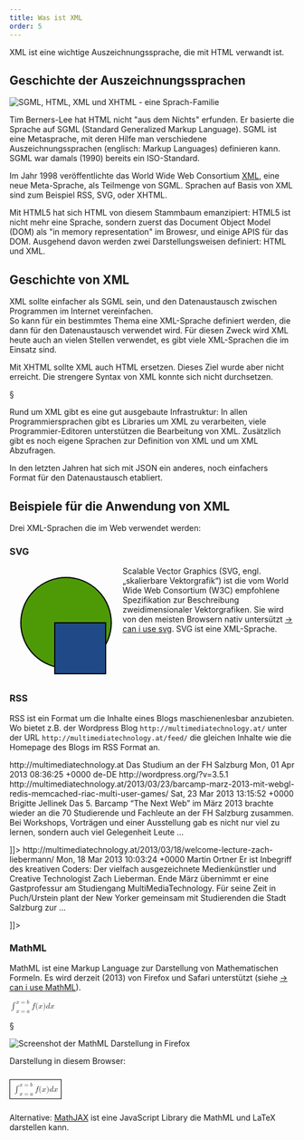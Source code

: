 ```yaml
---
title: Was ist XML
order: 5
---
```


XML ist eine wichtige Auszeichnungssprache, die mit HTML verwandt ist.

## Geschichte der Auszeichnungssprachen

![SGML, HTML, XML und XHTML - eine Sprach-Familie](/images/SGML.svg)

Tim Berners-Lee hat HTML nicht "aus dem Nichts" erfunden. Er basierte
die Sprache auf SGML (Standard Generalized Markup Language). 
SGML ist eine Metasprache, mit deren Hilfe man verschiedene Auszeichnungssprachen 
(englisch: Markup Languages) definieren kann. SGML war damals (1990) bereits ein ISO-Standard.

Im Jahr 1998 veröffentlichte das World Wide Web Consortium [XML](http://www.w3.org/TR/xml/), eine neue
Meta-Sprache, als Teilmenge von SGML.  Sprachen auf Basis von XML sind
zum Beispiel RSS, SVG, oder XHTML.

Mit HTML5 hat sich HTML von diesem Stammbaum emanzipiert: HTML5 ist
nicht mehr eine Sprache, sondern zuerst das Document Object Model (DOM) 
als "in memory representation" im Browesr, und einige APIS für das DOM. 
Ausgehend davon werden zwei Darstellungsweisen definiert: HTML und XML.  

## Geschichte von XML

XML sollte einfacher als SGML sein, und den Datenaustausch
zwischen Programmen im Internet vereinfachen.  
So kann für ein bestimmtes Thema eine XML-Sprache definiert
werden, die dann für den Datenaustausch verwendet wird.
Für diesen Zweck wird XML heute auch an vielen Stellen verwendet,
es gibt viele XML-Sprachen die im Einsatz sind.

Mit XHTML sollte XML auch HTML ersetzen. Dieses Ziel wurde aber
nicht erreicht.  Die strengere Syntax von XML konnte sich nicht
durchsetzen. 

§

Rund um XML gibt es eine gut ausgebaute Infrastruktur:
In allen Programmiersprachen gibt es Libraries um XML zu verarbeiten,
viele Programmier-Editoren unterstützen die Bearbeitung von XML.
Zusätzlich gibt es noch eigene Sprachen zur Definition von XML
und um XML Abzufragen.

In den letzten Jahren hat sich mit JSON ein
anderes, noch einfachers Format für den Datenaustausch etabliert.

## Beispiele für die Anwendung von XML

Drei XML-Sprachen die im Web verwendet werden:

### SVG

<svg width="200" height="200" style="float:left;">
  <circle cx="100" cy="100" r="80"                 stroke="black" stroke-width="2" fill="#4e9a06" />
  <rect    x="80"   y="100" width="90" height="90" stroke="black" stroke-width="2" fill="#204a87" />
</svg>

Scalable Vector Graphics (SVG, engl. „skalierbare Vektorgrafik“) ist die vom 
World Wide Web Consortium (W3C) empfohlene Spezifikation zur Beschreibung 
zweidimensionaler Vektorgrafiken. Sie wird von den meisten Browsern
nativ untersützt [&rarr; can i use svg](http://caniuse.com/#feat=svg-html5).  SVG ist eine XML-Sprache. 

<br clear="left">

### RSS

RSS ist ein Format um die Inhalte eines Blogs maschienenlesbar anzubieten.
Wo bietet z.B. der Wordpress Blog `http://multimediatechnology.at/` 
unter der URL `http://multimediatechnology.at/feed/` die gleichen Inhalte
wie die Homepage des Blogs im RSS Format an.

<xml caption="Beispiel für RSS">
<?xml version="1.0" encoding="UTF-8"?>
<rss version="2.0"
  xmlns:dc="http://purl.org/dc/elements/1.1/">
  <channel>
    <title>MultiMediaTechnology</title>
    <link>http://multimediatechnology.at</link>
    <description>Das Studium an der FH Salzburg</description>
    <lastBuildDate>Mon, 01 Apr 2013 08:36:25 +0000</lastBuildDate>
    <language>de-DE</language>
    <generator>http://wordpress.org/?v=3.5.1</generator>
    <item>
      <title>Barcamp März 2013: mit WebGL, Redis, ...</title>
      <link>http://multimediatechnology.at/2013/03/23/barcamp-marz-2013-mit-webgl-redis-memcached-riac-multi-user-games/</link>
      <pubDate>Sat, 23 Mar 2013 13:15:52 +0000</pubDate>
      <dc:creator>Brigitte Jellinek</dc:creator>
      <description><![CDATA[<p>Das 5. Barcamp &#8220;The Next Web&#8221; im März 2013 brachte wieder an die 70 Studierende und Fachleute an der FH Salzburg zusammen. Bei Workshops, Vorträgen und einer Ausstellung gab es nicht nur viel zu lernen, sondern auch viel Gelegenheit Leute &#8230;</p>]]></description>
    </item>
    <item>
      <title>Welcome Lecture Zach Liebermann</title>
      <link>http://multimediatechnology.at/2013/03/18/welcome-lecture-zach-liebermann/</link>
      <pubDate>Mon, 18 Mar 2013 10:03:24 +0000</pubDate>
      <dc:creator>Martin Ortner</dc:creator>
      <description><![CDATA[<p>Er ist Inbegriff des kreativen Coders: Der vielfach ausgezeichnete Medienkünstler und Creative Technologist Zach Lieberman. Ende März übernimmt er eine Gastprofessur am Studiengang MultiMediaTechnology. Für seine Zeit in Puch/Urstein plant der New Yorker gemeinsam mit Studierenden die Stadt Salzburg zur &#8230;</p>]]></description>
    </item>
  </channel>
</rss>
</xml>



### MathML

MathML ist eine Markup Language zur Darstellung von Mathematischen Formeln.
Es wird derzeit (2013) von Firefox und Safari unterstützt (siehe [&rarr; can i use MathML](http://caniuse.com/#feat=mathml)).


<markup caption="MathML Code-Beispiel">
<math xmlns="http://www.w3.org/1998/Math/MathML">
<mrow>
  <mrow>
    <msubsup>
      <mo>∫</mo>
      <mrow>
        <mi>x</mi>
        <mo>=</mo>
        <mi>a</mi>
      </mrow>
      <mrow>
        <mi>x</mi>
        <mo>=</mo>
        <mi>b</mi>
      </mrow>
    </msubsup>
    <mrow>
      <mi>f</mi>
      <mo stretchy="false">(</mo>
      <mi>x</mi>
      <mo stretchy="false">)</mo>
      <mi>d</mi>
      <mi>x</mi>
    </mrow>
  </mrow>
</mrow>
</math>
</markup>

§

![Screenshot der MathML Darstellung in Firefox](/images/mathml.png)

Darstellung in diesem Browser:

<math xmlns="http://www.w3.org/1998/Math/MathML" style="border: 1px black solid;padding: 5px; margin: 10px 0">
<mrow>
<mrow>
<msubsup>
  <mo>∫</mo>
  <mrow>
    <mi>x</mi>
    <mo>=</mo>
    <mi>a</mi>
  </mrow>
  <mrow>
    <mi>x</mi>
    <mo>=</mo>
    <mi>b</mi>
  </mrow>
</msubsup>
<mrow>
  <mi>f</mi>
  <mo stretchy="false">(</mo>
  <mi>x</mi>
  <mo stretchy="false">)</mo>
  <mi>d</mi>
  <mi>x</mi>
</mrow>
</mrow>
</mrow>
</math>


Alternative: [MathJAX](http://www.mathjax.org/) ist eine JavaScript Library die MathML und LaTeX darstellen kann.

